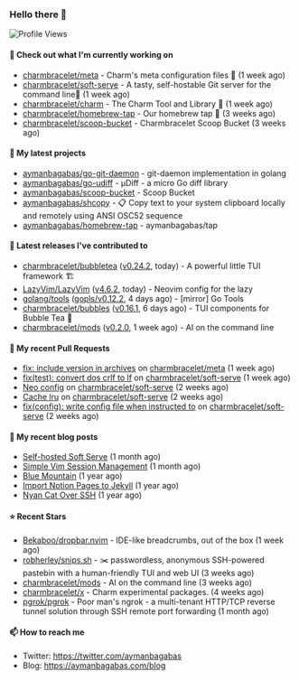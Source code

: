 ### Hello there 👋

![Profile Views](https://komarev.com/ghpvc/?username=aymanbagabas&label=PROFILE+VIEWS)

#### 👷 Check out what I'm currently working on

- [charmbracelet/meta](https://github.com/charmbracelet/meta) - Charm&#39;s meta configuration files 🫥 (1 week ago)
- [charmbracelet/soft-serve](https://github.com/charmbracelet/soft-serve) - A tasty, self-hostable Git server for the command line🍦 (1 week ago)
- [charmbracelet/charm](https://github.com/charmbracelet/charm) - The Charm Tool and Library 🌟 (1 week ago)
- [charmbracelet/homebrew-tap](https://github.com/charmbracelet/homebrew-tap) - Our homebrew tap 🍺 (3 weeks ago)
- [charmbracelet/scoop-bucket](https://github.com/charmbracelet/scoop-bucket) - Charmbracelet Scoop Bucket (3 weeks ago)

#### 🌱 My latest projects

- [aymanbagabas/go-git-daemon](https://github.com/aymanbagabas/go-git-daemon) - git-daemon implementation in golang
- [aymanbagabas/go-udiff](https://github.com/aymanbagabas/go-udiff) - µDiff - a micro Go diff library
- [aymanbagabas/scoop-bucket](https://github.com/aymanbagabas/scoop-bucket) - Scoop Bucket
- [aymanbagabas/shcopy](https://github.com/aymanbagabas/shcopy) - 📋 Copy text to your system clipboard locally and remotely using ANSI OSC52 sequence
- [aymanbagabas/homebrew-tap](https://github.com/aymanbagabas/homebrew-tap) - aymanbagabas/tap

#### 🔭 Latest releases I've contributed to

- [charmbracelet/bubbletea](https://github.com/charmbracelet/bubbletea) ([v0.24.2](https://github.com/charmbracelet/bubbletea/releases/tag/v0.24.2), today) - A powerful little TUI framework 🏗
- [LazyVim/LazyVim](https://github.com/LazyVim/LazyVim) ([v4.6.2](https://github.com/LazyVim/LazyVim/releases/tag/v4.6.2), today) - Neovim config for the lazy
- [golang/tools](https://github.com/golang/tools) ([gopls/v0.12.2](https://github.com/golang/tools/releases/tag/gopls/v0.12.2), 4 days ago) - [mirror] Go Tools
- [charmbracelet/bubbles](https://github.com/charmbracelet/bubbles) ([v0.16.1](https://github.com/charmbracelet/bubbles/releases/tag/v0.16.1), 6 days ago) - TUI components for Bubble Tea 🫧
- [charmbracelet/mods](https://github.com/charmbracelet/mods) ([v0.2.0](https://github.com/charmbracelet/mods/releases/tag/v0.2.0), 1 week ago) - AI on the command line

#### 🔨 My recent Pull Requests

- [fix: include version in archives](https://github.com/charmbracelet/meta/pull/93) on [charmbracelet/meta](https://github.com/charmbracelet/meta) (1 week ago)
- [fix(test): convert dos crlf to lf](https://github.com/charmbracelet/soft-serve/pull/311) on [charmbracelet/soft-serve](https://github.com/charmbracelet/soft-serve) (1 week ago)
- [Neo config](https://github.com/charmbracelet/soft-serve/pull/302) on [charmbracelet/soft-serve](https://github.com/charmbracelet/soft-serve) (2 weeks ago)
- [Cache lru](https://github.com/charmbracelet/soft-serve/pull/301) on [charmbracelet/soft-serve](https://github.com/charmbracelet/soft-serve) (2 weeks ago)
- [fix(config): write config file when instructed to](https://github.com/charmbracelet/soft-serve/pull/300) on [charmbracelet/soft-serve](https://github.com/charmbracelet/soft-serve) (2 weeks ago)

#### 📜 My recent blog posts

- [Self-hosted Soft Serve](https://aymanbagabas.com/blog/2023/04/28/self-hosted-soft-serve.html) (1 month ago)
- [Simple Vim Session Management](https://aymanbagabas.com/blog/2023/04/13/simple-vim-session-management.html) (1 month ago)
- [Blue Mountain](https://aymanbagabas.com/blog/2022/06/02/blue-mountain.html) (1 year ago)
- [Import Notion Pages to Jekyll](https://aymanbagabas.com/blog/2022/03/29/import-notion-pages-to-jekyll.html) (1 year ago)
- [Nyan Cat Over SSH](https://aymanbagabas.com/blog/2022/03/25/nyan-cat-over-ssh.html) (1 year ago)

#### ⭐ Recent Stars

- [Bekaboo/dropbar.nvim](https://github.com/Bekaboo/dropbar.nvim) - IDE-like breadcrumbs, out of the box (1 week ago)
- [robherley/snips.sh](https://github.com/robherley/snips.sh) - ✂️ passwordless, anonymous SSH-powered pastebin with a human-friendly TUI and web UI (3 weeks ago)
- [charmbracelet/mods](https://github.com/charmbracelet/mods) - AI on the command line (3 weeks ago)
- [charmbracelet/x](https://github.com/charmbracelet/x) - Charm experimental packages. (4 weeks ago)
- [pgrok/pgrok](https://github.com/pgrok/pgrok) - Poor man&#39;s ngrok - a multi-tenant HTTP/TCP reverse tunnel solution through SSH remote port forwarding (1 month ago)

#### 📫 How to reach me

- Twitter: https://twitter.com/aymanbagabas
- Blog: https://aymanbagabas.com/blog
